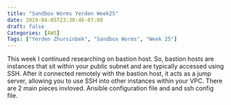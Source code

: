 ```yaml
---
title: "Sandbox Worms Yerden Week25"
date: 2019-04-05T23:30:46-07:00
draft: false
Categories: [AWS]
Tags: ["Yerden Zhursinbek", "Sandbox Worms", "Week 25"]
---
```


This week I continued researching on bastion host. So, bastion hosts are instances that sit within your public subnet and are typically accessed using SSH.  After it connected remotely with the bastion host, it acts as a jump server, allowing you to use SSH into other instances within your VPC. There are 2 main pieces invloved. Ansible configuration file and and ssh config file.
